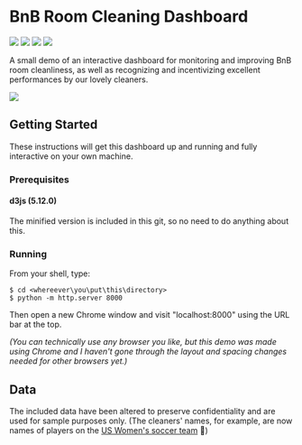 # BnB Room Cleaning Dashboard
<img src="https://img.shields.io/badge/browser-chrome-blue" /> <img src="https://img.shields.io/badge/d3js-5.12.0-blue" /> <img src="https://img.shields.io/badge/maintained%3F-no-red" /> <img src="https://img.shields.io/github/issues/OliviaLynn/BnB-Room-Cleaning-Dashboard" /> 

A small demo of an interactive dashboard for monitoring and improving BnB room cleanliness, as well as recognizing and incentivizing excellent performances by our lovely cleaners.

<img src="https://i.imgur.com/GjfV0CX.png" />

## Getting Started

These instructions will get this dashboard up and running and fully interactive on your own machine.

### Prerequisites

#### d3js (5.12.0)
The minified version is included in this git, so no need to do anything about this.

### Running
From your shell, type:
```shell
$ cd <whereever\you\put\this\directory>
$ python -m http.server 8000
```
Then open a new Chrome window and visit "localhost:8000" using the URL bar at the top. 

*(You can technically use any browser you like, but this demo was made using Chrome and I haven't gone through the layout and spacing changes needed for other browsers yet.)*

## Data

The included data have been altered to preserve confidentiality and are used for sample purposes only. (The cleaners' names, for example, are now names of players on the [US Women's soccer team](https://en.wikipedia.org/wiki/United_States_women%27s_national_soccer_team) :runner:)
